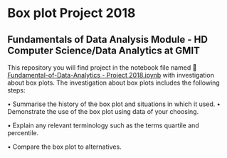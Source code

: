 # Box plot Project 2018
## Fundamentals of Data Analysis Module - HD Computer Science/Data Analytics at GMIT

This repository you will find project in the notebook file named :open_file_folder: [Fundamental-of-Data-Analytics - Project 2018.ipynb](https://github.com/npradaschnor/Fundamental-for-Data-Analysis-Project2018/blob/master/Fundamental-of-Data-Analytics%20-%20Project%202018.ipynb) with investigation about box plots. The investigation about box plots includes the following steps: 


• Summarise the history of the box plot and situations in which it used. • Demonstrate the use of the box plot using data of your choosing. 


• Explain any relevant terminology such as the terms quartile and percentile. 


• Compare the box plot to alternatives.



